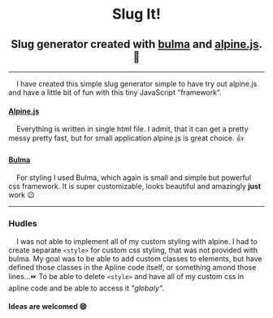 # <center> Slug It! </center>

## <center> Slug generator created with [bulma](https://bulma.io) and [alpine.js](https://alpinejs.dev). :evergreen_tree: </center>

---
&nbsp;&nbsp;&nbsp;&nbsp;I have created this simple slug generator simple to have try out alpine.js and have a little bit of fun with this tiny JavaScript "framework".

#### [Alpine.js](https://alpinejs.dev)

&nbsp;&nbsp;&nbsp;&nbsp;Everything is written in single html file. I admit, that it can get a pretty messy pretty fast, but for small application alpine.js is great choice. :thumbsup:

#### [Bulma](https://bulma.io)

&nbsp;&nbsp;&nbsp;&nbsp;For styling I used Bulma, which again is small and simple but powerful css framework. It is super customizable, looks beautiful and amazingly **just** work :wink:

---

### Hudles

&nbsp;&nbsp;&nbsp;&nbsp;I was not able to implement all of my custom styling with alpine. I had to create separate `<style>` for custom css styling, that was not provided with bulma. My goal was to be able to add custom classes to elements, but have defined those classes in the Apline code itself, or something amond those lines...:fast_forward: To be able to delete `<style>` and have all of my custom css in apline code and be able to access it *"globaly"*.

#### Ideas are welcomed :smile:
